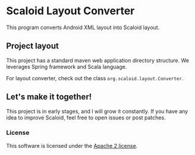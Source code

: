 # Scaloid Layout Converter

This program converts Android XML layout into Scaloid layout.

## Project layout

This project has a standard maven web application directory structure. We leverages Spring framework and Scala language.

For layout converter, check out the class `org.scaloid.layout.Converter`.

## Let's make it together!

This project is in early stages, and I will grow it constantly. If you have any idea to improve Scaloid, feel free to open issues or post patches.

### License

This software is licensed under the [Apache 2 license](http://www.apache.org/licenses/LICENSE-2.0.html).
